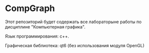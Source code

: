 # CompGraph
Этот репозиторий будет содержать все лабораторыне работы по дисциплине "Компьютерная графика".

Язык программирования: с++.

Графическая библиотека: qt6 (без использования модуля OpenGL)
